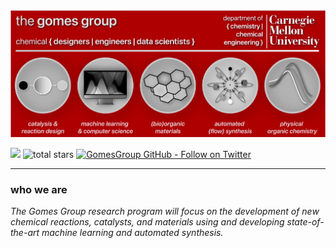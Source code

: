 <img src="gomesGroup_panel.png" alt="Welcome!" width="1000"/>

<a href="mailto:gdgomes@andrew.cmu.edu?subject=Hello%20GabeGomes,%20From%20Github"><img src="https://img.shields.io/badge/gmail-%23D14836.svg?&style=for-the-badge&logo=gmail&logoColor=white" /></a> 
<img alt="total stars" title="Total stars on GitHub" src="https://custom-icon-badges.herokuapp.com/badge/dynamic/json?logo=star&color=55960c&labelColor=488207&label=Stars&style=for-the-badge&query=%24.stars&url=https://api.github-star-counter.workers.dev/user/gomesgroup"/></a>
[![GomesGroup GitHub - Follow on Twitter](https://img.shields.io/twitter/follow/gomes_group_cmu?color=blue&label=Twitter&logo=Twitter&logoColor=blue&style=for-the-badge)](https://github.com/gomesgroup)

---
### who we are

*The Gomes Group research program will focus on the development of new chemical reactions, catalysts, and materials using and developing state-of-the-art machine learning and automated synthesis.*
